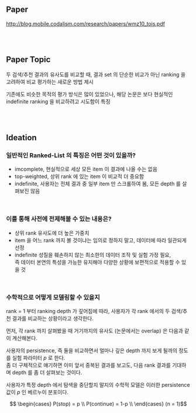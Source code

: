 ## Paper

http://blog.mobile.codalism.com/research/papers/wmz10_tois.pdf

<br><br>

## Paper Topic

두 검색/추천 결과의 유사도를 비교할 때, 결과 set 의 단순한 비교가 아닌 ranking 을 고려하여 비교 평가하는 새로운 방법 제시

기존에도 비슷한 목적의 평가 방식은 많이 있었으나, 해당 논문은 보다 현실적인 indefinite ranking 을 비교하려고 시도함이 특징

<br><br>

## Ideation

### 일반적인 Ranked-List 의 특징은 어떤 것이 있을까?
- imcomplete, 현실적으로 세상 모든 item 이 결과에 나올 수는 없음  
- top-weighted, 상위 rank 에 있는 item 이 비교적 더 중요함  
- indefinite, 사용자는 전체 결과 중 일부 item 만 스크롤하여 봄, 모든 depth 를 살펴보진 않음

<br>

### 이를 통해 사전에 전제해볼 수 있는 내용은?
- 상위 rank 유사도에 더 높은 가중치  
- item 을 어느 rank 까지 볼 것이냐는 임의로 정하지 말고, 데이터에 따라 일관되게 선정
- indefinite 성질을 훼손하지 않는 최소한의 데이터 조작 및 실험 가정 필요,  
  즉 데이터 본연의 특성을 가능한 유지해야 다양한 상황에 보편적으로 적용할 수 있을 것

<br>

### 수학적으로 어떻게 모델링할 수 있을지

rank = 1 부터 ranking depth 가 깊어짐에 따라, 사용자가 각 rank 에서의 두 검색/추천 결과를 비교하는 상황이라고 생각한다.

먼저, 각 rank 까지 살펴봤을 때 거기까지의 유사도 (논문에서는 overlap) 은 다음과 같이 계산해본다.


사용자의 persistence, 즉 둘을 비교하면서 얼마나 깊은 depth 까지 보게 될까의 정도를 실험 파라미터 $p$ 로 한다.    
좀 더 구체적으로 얘기하면 이미 앞서 중복된 결과를 보고도, 다음 rank 결과를 기대하며 depth 를 좀 더 살펴보는 것이다.

사용자가 특정 depth 에서 탐색을 중단할지 말지의 수학적 모델은 이러한 persistence 값이 $p$ 인 베르누이 분포이다.

$$ \begin{cases}
P(stop) = p \\
P(continue) = 1-p \\
  \end{cases} (n = 1)$$


<br><br>

## 






 

